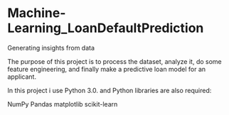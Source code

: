 # Machine-Learning_LoanDefaultPrediction
Generating insights from data

The purpose of this project is to process the dataset, analyze it, do some feature engineering, and finally make a predictive loan model for an applicant.

In this project i use Python 3.0. and Python libraries are also required:

NumPy
Pandas
matplotlib
scikit-learn
